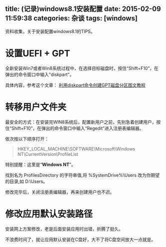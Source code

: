 title: (记录)windows8.1安装配置
date: 2015-02-09 11:59:38
categories: 杂谈
tags: [windows]
---

资料收集，关于安装配置windows8.1的TIPS。

<!--more-->

#  设置UEFI + GPT

全新安装Win7或者Win8系统过程中，在选择目标磁盘时，按住“Shift+F10”，在弹出的命令窗口中输入"diskpart"。

具体内容，参考这个文章： [利用diskpart命令创建GPT磁盘分区图文教程](http://www.beihaiting.com/a/XTJC/XTJQ/2014/0815/5127.html)


# 转移用户文件夹

最安全的方式：在安装完WIN8系统后，配置新用户之前，先别急着创建用户，按住“Shift+F10”，在弹出的命令窗口中输入“Regedit”进入注册表编辑器。

依次按以下顺序打开：

> HKEY_LOCAL_MACHINE\SOFTWARE\Microsoft\Windows NT\CurrentVersion\ProfileList 

特别提醒：这里是“**Windows NT**”。

找到名为 ProfilesDirectory 的字符串值,将 %SystemDrive%\Users 改为你期望的目录,如 D:\Users。

修改完毕后，关闭注册表编辑器，再来创建用户也不迟。

# 修改应用默认安装路径

安装网上方案修改，老是后面安装应用时出错，折腾了挺久。

不浪费时间了，就让应用默认安装在C盘好，大不了将C盘空间放大一点就是。

